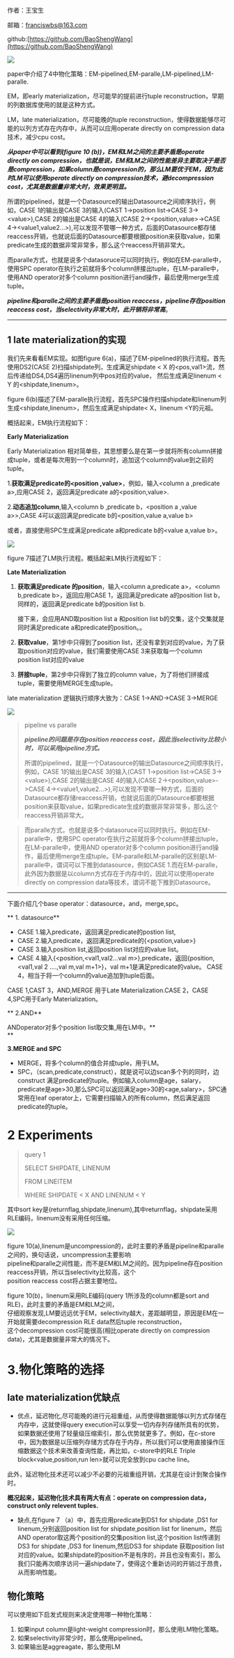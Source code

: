 作者：王宝生

邮箱：franciswbs@163.com

github:[https://github.com/BaoShengWang](https://github.com/BaoShengWang)

![](/assets/微信.jpg)

paper中介绍了4中物化策略：EM-pipelined,EM-paralle,LM-pipelined,LM-paralle.

EM，即early materialization，尽可能早的提前进行tuple reconstruction，早期的列数据库使用的就是这种方式。

LM，late materialization，尽可能晚的tuple reconstruction，使得数据能够尽可能的以列方式存在内存中，从而可以应用operate directly on compression data技术，减少cpu cost。

_**从paper中可以看到\(figure 10 \(b\)\)，EM和LM之间的主要矛盾是operate directly on compression，也就是说，EM和LM之间的性能差异主要取决于是否是compression，如果column是compression的，那么LM要优于EM，因为此时LM可以使用operate directly on compression技术，避decompression cost，尤其是数据量非常大时，效果更明显。**_

所谓的pipelined，就是一个Datasource的输出Datasource之间顺序执行，例如，CASE 1的输出是CASE 3的输入\(CAST 1-&gt;position list-&gt;CASE 3-&gt;&lt;value&gt;\),CASE 2的输出是CASE 4的输入\(CASE 2-&gt;&lt;position,value&gt;-&gt;CASE 4-&gt;&lt;value1,value2...&gt;\),可以发现不管哪一种方式，后面的Datasource都存储reaccess开销，也就说后面的Datasource都要根据position来获取value，如果predicate生成的数据非常非常多，那么这个reaccess开销非常大。

而paralle方式，也就是说多个datasoruce可以同时执行。例如在EM-paralle中，使用SPC operator在执行之前就将多个column拼接出tuple，在LM-paralle中，使用AND operator对多个column position进行and操作，最后使用merge生成tuple。

_**pipeline和paralle之间的主要矛盾是position reaccess，pipeline存在position reaccess cost，当selectivity非常大时，此开销将非常高**_。

---

## 1 late materialization的实现

我们先来看看EM实现。如图figure 6\(a\)，描述了EM-pipelined的执行流程。首先使用DS2\(CASE 2\)扫描shipdate列，生成满足shipdate &lt; X 的&lt;pos,val1&gt;流，然后传递给DS4,DS4遍历linenum列中pos对应的value，然后生成满足linenum &lt; Y  的&lt;shipdate,linenum&gt;。



figure 6\(b\)描述了EM-paralle执行流程，首先SPC操作扫描shipdate和linenum列生成&lt;shipdate,linenum&gt;，然后生成满足shipdate&lt; X，linenum &lt;Y的元祖。



概括起来，EM执行流程如下：

**Early Materialization**

Early Materialization 相对简单些，其思想要么是在第一步就将所有column拼接成tuple，或者是每次用到一个column时，追加这个column的value到之前的tuple。

1.**获取满足predicate的&lt;position ,value&gt;**，例如，输入&lt;column a ,predicate a&gt;,应用CASE 2，返回满足predicate a的&lt;position,value&gt;.

2.**动态追加column**,输入&lt;column b ,predicate b，&lt;position a ,value a&gt;&gt;,CASE 4可以返回满足predicate b的&lt;position,value a,value b&gt;

或者，直接使用SPC生成满足predicate a和predicate b的&lt;value a,value b&gt;。



![](/assets/物化策略-EM.png)



figure 7描述了LM执行流程。概括起来LM执行流程如下：

**Late Materialization**

1. **获取满足predicate 的position**，输入&lt;column a,predicate a&gt;，&lt;column b,predicate b&gt;，返回应用CASE 1，返回满足predicate a的position list b，同样的，返回满足predicate b的position list b.

   接下来，会应用AND取position list a 和position list b的交集，这个交集就是同时满足predicate a和predicate的position。。

2. **获取value**，第1步中只得到了position list，还没有拿到对应的value，为了获取position对应的value，我们需要使用CASE 3来获取每一个column position list对应的value

3. **拼接tuple**，第2步中只得到了独立的column value，为了将他们拼接成tuple，需要使用MERGE生成tuple。

late materialization 逻辑执行顺序大致为：CASE 1-&gt;AND-&gt;CASE 3-&gt;MERGE





![](/assets/物化策略-LM.png)





> pipeline vs paralle
>
> _**pipeline的问题是存在position reaccess cost，因此当selectivity比较小时，可以采用pipeline方式。**_
>
> 所谓的pipelined，就是一个Datasource的输出Datasource之间顺序执行，例如，CASE 1的输出是CASE 3的输入\(CAST 1-&gt;position list-&gt;CASE 3-&gt;&lt;value&gt;\),CASE 2的输出是CASE 4的输入\(CASE 2-&gt;&lt;position,value&gt;-&gt;CASE 4-&gt;&lt;value1,value2...&gt;\),可以发现不管哪一种方式，后面的Datasource都存储reaccess开销，也就说后面的Datasource都要根据position来获取value，如果predicate生成的数据非常非常多，那么这个reaccess开销非常大。

> 而paralle方式，也就是说多个datasoruce可以同时执行。例如在EM-paralle中，使用SPC operator在执行之前就将多个column拼接出tuple，在LM-paralle中，使用AND operator对多个column position进行and操作，最后使用merge生成tuple。EM-paralle和LM-paralle的区别是LM-paralle中，谓词可以下推到datasource，例如CASE 1.而在EM-paralle，此外因为数据是以column方式存在于内存中的，因此可以使用operate directly on compression data等技术，谓词不能下推到Datasource。

---



下面介绍几个base operator：datasource，and，merge,spc。

** 1. datasource**

* CASE 1.输入predicate，返回满足predicate的postion list,
* CASE 2.输入predicate，返回满足predicate的{&lt;psotion,value&gt;}
* CASE 3.输入position list,返回position list对应的value list。
* CASE 4.输入{&lt;position,&lt;val1,val2...val m&gt;},predicate，返回{position,&lt;val1,val 2 ....,val m,val m+1&gt;}，val m+1是满足predicate的value。
  CASE 4，相当于将一个column的value追加到tuple后面。

CASE 1,CAST 3，AND,MERGE 用于Late Materialization.CASE 2，CASE 4,SPC用于Early Materialization。

** 2.AND**

ANDoperator对多个position list取交集,用在LM中。**        
**

**3.MERGE and SPC**

* MERGE，将多个column的值合并成tuple，用于LM。
* SPC，（scan,predicate,construct），就是说可以边scan多个列的同时，边construct 满足predicate的tuple。例如输入column是age，salary，predicate是age&gt;30,那么SPC可以返回满足age&gt;30的&lt;age,salary&gt;，SPC通常用在leaf operator上，它需要扫描输入的所有column，然后满足返回predicate的tuple。

 

# 2 Experiments

> query 1
>
> SELECT SHIPDATE, LINENUM
>
> FROM LINEITEM
>
> WHERE SHIPDATE &lt; X AND LINENUM &lt; Y

其中sort key是\(returnflag,shipdate,linenum\),其中returnflag，shipdate采用RLE编码，linenum没有采用任何压缩。

![](/assets/物化策略-性能对比.png)

figure 10\(a\),linenum是uncompression的，此时主要的矛盾是pipeline和paralle之间的，换句话说，uncompression主要影响  
pipeline和paralle之间性能，而不是EM和LM之间的。因为pipeline存在position reaccess开销，所以当selectivity比较高，这个  
position reaccess cost将占据主要地位。

figure 10\(b\)，linenum采用RLE编码\(query 1所涉及的column都是sort and RLE\)，此时主要的矛盾是EM和LM之间，  
仔细观察发现,LM要远远优于EM，selectivity越大，差距越明显，原因是EM在一开始就需要decompression RLE data然后tuple reconstruction，  
这个decompression cost可能很高\(相比operate directly on compression data\)，尤其是数据量非常大的情况下。



# 3.物化策略的选择

## late materialization优缺点

* 优点，延迟物化,尽可能晚的进行元祖重组，从而使得数据能够以列方式存储在内存中，这就使得query execution可以享受一切内存列存储所具有的优势，如果数据还使用了轻量级压缩索引，那么优势就更多了。例如，在c-store中，因为数据是以压缩列存储方式存在于内存，所以我们可以使用直接操作压缩数据这个技术来改善查询性能，再比如，c-store中的RLE Triple block&lt;value,position,run len&gt;就可以完全放到cpu cache line。

此外，延迟物化技术还可以减少不必要的元祖重组开销，尤其是在设计到聚合操作时。

**概况起来，延迟物化技术具有两大有点：operate on compression data，construct only relevent tuples.**

* 缺点,在figure 7 （a）中，首先应用predicate到DS1 for shipdate ,DS1 for linenum,分别返回position list for shipdate,position list for linenum，然后AND operator取这两个position的交集position list,这个position list传递到DS3 for shipdate ,DS3 for linenum,然后DS3 for shipdate 获取position list对应的value。如果shipdate的position不是有序的，并且也没有索引，那么我们只能再次顺序访问一遍shipdate了，使得这个重新访问的开销过于昂贵，从而影响性能。

##  物化策略

可以使用如下启发式规则来决定使用哪一种物化策略：

1. 如果input column是light-weight compression时，那么使用LM物化策略。
2. 如果selectivity非常少时，那么使用pipelined。
3. 如果输出是aggreagate，那么使用LM



